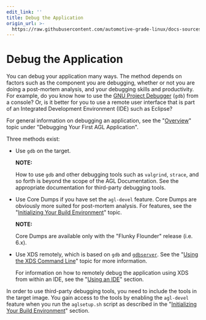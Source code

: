 ```yaml
---
edit_link: ''
title: Debug the Application
origin_url: >-
  https://raw.githubusercontent.com/automotive-grade-linux/docs-sources/icefish/docs/getting-started/app-workflow-debug-app.md
---
```


<!-- WARNING: This file is generated by fetch_docs.js using /home/boron/Documents/AGL/docs-webtemplate/site/_data/tocs/getting_started/icefish/image-development-workflow-getting-started-book.yml -->

# Debug the Application #

You can debug your application many ways.
The method depends on factors such as the component you are debugging,
whether or not you are doing a post-mortem analysis, and your debugging
skills and productivity.
For example, do you know how to use the
[GNU Project Debugger](https://www.gnu.org/software/gdb/) (`gdb`) from a
console?
Or, is it better for you to use a remote user interface that is part of
an Integrated Development Environment (IDE) such as Eclipse?

For general information on debugging an application, see the
"[Overview](../../../devguides/reference/xds/part-1/debug-overview.html)"
topic under "Debugging Your First AGL Application".

Three methods exist:

   * Use `gdb` on the target.

     <!--section-note-->
     **NOTE:**

     How to use `gdb` and other debugging tools such as `valgrind`, `strace`,
     and so forth is beyond the scope of the AGL Documentation.
     See the appropriate documentation for third-party debugging tools.
     <!--end-section-note-->

   * Use Core Dumps if you have set the `agl-devel` feature.
     Core Dumps are obviously more suited for post-mortem analysis.
     For features, see the
     "[Initializing Your Build Environment](./image-workflow-initialize-build-environment.html#initializing-your-build-environment)"
     topic.

     <!--section-note-->
     **NOTE:**

     Core Dumps are available only with the "Flunky Flounder" release (i.e. 6.x).
     <!--end-section-note-->

   * Use XDS remotely, which is based on `gdb` and
     [`gdbserver`](https://en.wikipedia.org/wiki/Gdbserver).
     See the
     "[Using the XDS Command Line](../../../devguides/reference/xds/part-1/debug-cmd-line.html#xds-remote-debugging-mode)"
     topic for more information.

     For information on how to remotely debug the application using XDS from within an IDE, see the
     "[Using an IDE](../../../devguides/reference/xds/part-1/debug-ide.html)"
     section.

   In order to use third-party debugging tools, you need to include the tools in the target image.
   You gain access to the tools by enabling the `agl-devel` feature when you run the
   `aglsetup.sh` script as described in the
   "[Initializing Your Build Environment](./image-workflow-initialize-build-environment.html#initializing-your-build-environment)"
   section.
